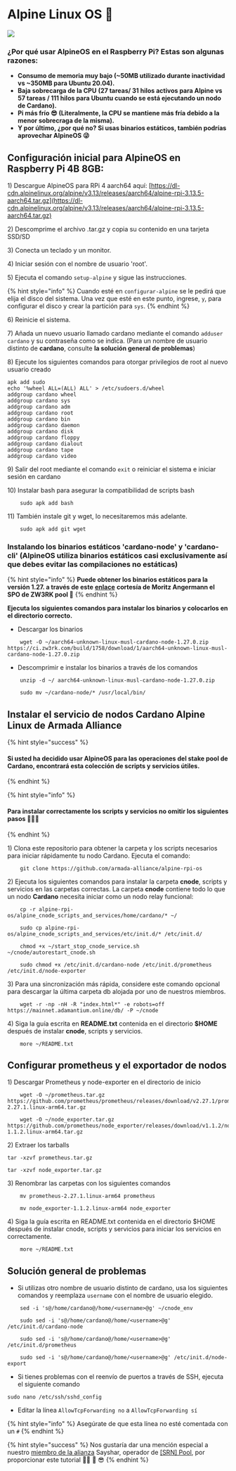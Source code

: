 # Alpine Linux OS 🗻

![](../.gitbook/assets/image%20%281%29.png)

### ¿Por qué usar AlpineOS en el Raspberry Pi? Estas son algunas razones:

* **Consumo de memoria muy bajo \(~50MB utilizado durante inactividad vs ~350MB para Ubuntu 20.04\).**
* **Baja sobrecarga de la CPU** **\(27 tareas/ 31 hilos activos para Alpine vs 57 tareas / 111 hilos para Ubuntu cuando se está ejecutando un nodo de Cardano\).**
* **Pi más frío 😎 \(Literalmente, la CPU se mantiene más fría debido a la menor sobrecraga de la misma\).**
* **Y por último, ¿por qué no? Si usas binarios estáticos, también podrías aprovechar AlpineOS 😜**

## Configuración inicial para AlpineOS en Raspberry Pi 4B 8GB:

1\) Descargue AlpineOS para RPi 4 aarch64 aquí: [https://dl-cdn.alpinelinux.org/alpine/v3.13/releases/aarch64/alpine-rpi-3.13.5-aarch64.tar.gz](https://dl-cdn.alpinelinux.org/alpine/v3.13/releases/aarch64/alpine-rpi-3.13.5-aarch64.tar.gz)

2\) Descomprime el archivo .tar.gz y copia su contenido en una tarjeta SSD/SD

3\) Conecta un teclado y un monitor.

4\) Iniciar sesión con el nombre de usuario 'root'.

5\) Ejecuta el comando `setup-alpine` y sigue las instrucciones.

{% hint style="info" %}
Cuando esté en `configurar-alpine`  se le pedirá que elija el disco del sistema. Una vez que esté en este punto, ingrese, `y`, para configurar el disco y crear la partición para `sys`.
{% endhint %}



6\) Reinicie el sistema.

7\) Añada un nuevo usuario llamado cardano mediante el comando `adduser cardano` y su contraseña como se indica. \(Para un nombre de usuario distinto de **cardano**, consulte **la solución general de problemas**\)

8\) Ejecute los siguientes comandos para otorgar privilegios de root al nuevo usuario creado

```text
apk add sudo
echo '%wheel ALL=(ALL) ALL' > /etc/sudoers.d/wheel
addgroup cardano wheel
addgroup cardano sys
addgroup cardano adm
addgroup cardano root
addgroup cardano bin
addgroup cardano daemon
addgroup cardano disk
addgroup cardano floppy
addgroup cardano dialout
addgroup cardano tape
addgroup cardano video
```

9\) Salir del root mediante el comando `exit` o reiniciar el sistema e iniciar sesión en cardano

10\) Instalar bash para asegurar la compatibilidad de scripts bash

```text
    sudo apk add bash
```

11\) También instale git y wget, lo necesitaremos más adelante.

```text
    sudo apk add git wget
```

### Instalando los binarios estáticos 'cardano-node' y 'cardano-cli' \(AlpineOS utiliza binarios estáticos casi exclusivamente así que debes evitar las compilaciones no estáticas\)

{% hint style="info" %}
**Puede obtener los binarios estáticos para la versión 1.27. a través de este** [**enlace**](https://ci.zw3rk.com/build/1758) **cortesía de Moritz Angermann el SPO de ZW3RK pool 🙏**
{% endhint %}

**Ejecuta los siguientes comandos para instalar los binarios y colocarlos en el directorio correcto.**

* Descargar los binarios

```text
    wget -O ~/aarch64-unknown-linux-musl-cardano-node-1.27.0.zip https://ci.zw3rk.com/build/1758/download/1/aarch64-unknown-linux-musl-cardano-node-1.27.0.zip
```

* Descomprimir e instalar los binarios a través de los comandos

```text
    unzip -d ~/ aarch64-unknown-linux-musl-cardano-node-1.27.0.zip

    sudo mv ~/cardano-node/* /usr/local/bin/
```

## Instalar el servicio de nodos Cardano Alpine Linux de Armada Alliance

{% hint style="success" %}
#### Si usted ha decidido usar AlpineOS para las operaciones del stake pool de Cardano, encontrará esta colección de scripts y servicios útiles.
{% endhint %}

{% hint style="info" %}
#### Para instalar correctamente los scripts y servicios no omitir los siguientes pasos 🏴‍☠️😎
{% endhint %}

1\) Clona este repositorio para obtener la carpeta y los scripts necesarios para iniciar rápidamente tu nodo Cardano. Ejecuta el comando:

```text
    git clone https://github.com/armada-alliance/alpine-rpi-os
```

2\) Ejecuta los siguientes comandos para instalar la carpeta **cnode**, scripts y servicios en las carpetas correctas. La carpeta **cnode** contiene todo lo que un nodo **Cardano** necesita iniciar como un nodo relay funcional:

```text
    cp -r alpine-rpi-os/alpine_cnode_scripts_and_services/home/cardano/* ~/
```

```text
    sudo cp alpine-rpi-os/alpine_cnode_scripts_and_services/etc/init.d/* /etc/init.d/
```

```text
    chmod +x ~/start_stop_cnode_service.sh ~/cnode/autorestart_cnode.sh
```

```text
    sudo chmod +x /etc/init.d/cardano-node /etc/init.d/prometheus /etc/init.d/node-exporter
```

3\) Para una sincronización más rápida, considere este comando opcional para descargar la última carpeta db alojada por uno de nuestros miembros.

```text
    wget -r -np -nH -R "index.html*" -e robots=off https://mainnet.adamantium.online/db/ -P ~/cnode
```

4\) Siga la guía escrita en **README.txt** contenida en el directorio **$HOME** después de instalar **cnode**, scripts y servicios.

```text
    more ~/README.txt
```

## Configurar prometheus y el exportador de nodos

1\) Descargar Prometheus y node-exporter en el directorio de inicio

```text
    wget -O ~/prometheus.tar.gz https://github.com/prometheus/prometheus/releases/download/v2.27.1/prometheus-2.27.1.linux-arm64.tar.gz
```

```text
    wget -O ~/node_exporter.tar.gz https://github.com/prometheus/node_exporter/releases/download/v1.1.2/node_exporter-1.1.2.linux-arm64.tar.gz
```

2\) Extraer los tarballs

```text
tar -xzvf prometheus.tar.gz
```

```text
tar -xzvf node_exporter.tar.gz
```

3\) Renombrar las carpetas con los siguientes comandos

```text
    mv prometheus-2.27.1.linux-arm64 prometheus
```

```text
    mv node_exporter-1.1.2.linux-arm64 node_exporter
```

4\) Siga la guía escrita en README.txt contenida en el directorio $HOME después de instalar cnode, scripts y servicios para iniciar los servicios en correctamente.

```text
    more ~/README.txt
```

## Solución general de problemas

* Si utilizas otro nombre de usuario distinto de cardano, usa los siguientes comandos y reemplaza `username` con el nombre de usuario elegido.

```text
    sed -i 's@/home/cardano@/home/<username>@g' ~/cnode_env
```

```text
    sudo sed -i 's@/home/cardano@/home/<username>@g' /etc/init.d/cardano-node
```

```text
    sudo sed -i 's@/home/cardano@/home/<username>@g' /etc/init.d/prometheus
```

```text
    sudo sed -i 's@/home/cardano@/home/<username>@g' /etc/init.d/node-export
```

* Si tienes problemas con el reenvío de puertos a través de SSH, ejecuta el siguiente comando

```text
sudo nano /etc/ssh/sshd_config
```

* Editar la línea `AllowTcpForwarding no` a `AllowTcpForwarding sí`

{% hint style="info" %}
  Asegúrate de que esta línea no esté comentada con un `#`
{% endhint %}

{% hint style="success" %}
Nos gustaría dar una mención especial a nuestro [miembro de la alianza](https://armada-alliance.com) Sayshar, operador de [\[SRN\] Pool](https://www.adasrn.com/), por proporcionar este tutorial 🏴‍☠️ 🙏 😎
{% endhint %}



